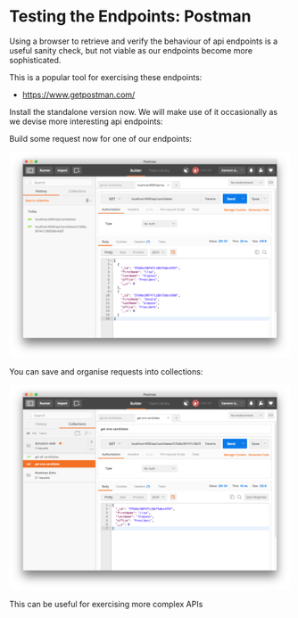 # Testing the Endpoints: Postman

Using a browser to retrieve and verify the behaviour of api endpoints is a useful sanity check, but not viable as our endpoints become more sophisticated.

This is a popular tool for exercising these endpoints:

- <https://www.getpostman.com/>

Install the standalone version now. We will make use of it occasionally as we devise more interesting api endpoints:

Build some request now for one of our endpoints:

![](img/08x.png)

You can save and organise requests into collections:

![](img/10x.png)

This can be useful for exercising more complex APIs
